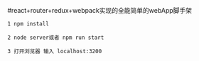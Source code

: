 #react+router+redux+webpack实现的全能简单的webApp脚手架

``1 npm install``

``2 node server或者 npm run start``

``3 打开浏览器 输入 localhost:3200``
